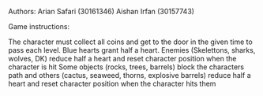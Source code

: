 Authors:
    Arian Safari (30161346)
    Aishan Irfan (30157743)

Game instructions:

The character must collect all coins and get to the door in the given time to pass each level.
Blue hearts grant half a heart.
Enemies (Skelettons, sharks, wolves, DK) reduce half a heart and reset character position when the character is hit
Some objects (rocks, trees, barrels) block the characters path and others (cactus, seaweed, thorns, explosive barrels) reduce half a heart and reset character position when the character hits them
